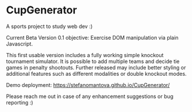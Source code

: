 # CupGenerator
 A sports project to study web dev :)

Current Beta Version 0.1 objective: Exercise DOM manipulation via plain Javascript.

This first usable version includes a fully working simple knockout tournament simulator. It is possible to add multiple teams and decide tie games in penalty shootouts. Further released may include better styling or additional features such as different modalities or double knockout modes.

Demo deployment: https://stefanomantova.github.io/CupGenerator/

Please reach me out in case of any enhancement suggestions or bug reporting :)
